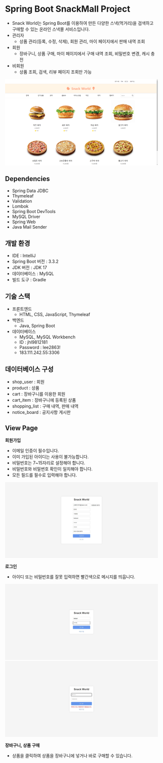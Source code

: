 # Spring Boot SnackMall Project

- Snack World는 Spring Boot를 이용하여 만든 다양한 스낵(먹거리)을 검색하고 구매할 수 있는 온라인 스낵몰 서비스입니다.
- 관리자
  - 상품 관리(등록, 수정, 삭제), 회원 관리, 마이 페이지에서 판매 내역 조회
- 회원
  - 장바구니, 상품 구매, 마이 페이지에서 구매 내역 조회, 비밀번호 변경, 캐시 충전
- 비회원
  - 상품 조회, 검색, 리뷰 페이지 조회만 가능

![1.png](https://github.com/ljh1234a/Snackmall/blob/main/1.png)
 
## Dependencies
- Spring Data JDBC
- Thymeleaf
- Validation
- Lombok
- Spring Boot DevTools
- MySQL Driver
- Spring Web
- Java Mail Sender

## 개발 환경
- IDE : IntelliJ
- Spring Boot 버전 : 3.3.2
- JDK 버전 : JDK 17
- 데이터베이스 : MySQL
- 빌드 도구 : Gradle

## 기술 스택
- 프론트엔드
  - HTML, CSS, JavaScript, Thymeleaf
- 백엔드
  - Java, Spring Boot
- 데이터베이스
  - MySQL, MySQL Workbench
  - ID : jhl9812181
  - Password : lee2863!
  - 183.111.242.55:3306

## 데이터베이스 구성
- shop_user : 회원
- product : 상품
- cart : 장바구니를 이용한 회원
- cart_item : 장바구니에 등록된 상품
- shopping_list : 구매 내역, 판매 내역
- notice_board : 공지사항 게시판

## View Page
**회원가입**
- 이메일 인증이 필수입니다.
- 이미 가입된 아이디는 사용이 불가능합니다.
- 비밀번호는 7~15자리로 설정해야 합니다.
- 비밀번호와 비밀번호 확인이 일치해야 합니다.
- 모든 필드를 필수로 입력해야 합니다.
    
![2.JPG](https://github.com/ljh1234a/Snackmall/blob/main/2.JPG)

**로그인**
- 아이디 또는 비밀번호를 잘못 입력하면 빨간색으로 메시지를 띄웁니다.
    
![3.JPG](https://github.com/ljh1234a/Snackmall/blob/main/3.JPG)
![4.JPG](https://github.com/ljh1234a/Snackmall/blob/main/4.JPG)

**장바구니, 상품 구매**
- 상품을 클릭하여 상품을 장바구니에 넣거나 바로 구매할 수 있습니다.
